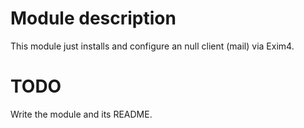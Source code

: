 # Module description

This module just installs and configure an null client
(mail) via Exim4.

# TODO

Write the module and its README.


